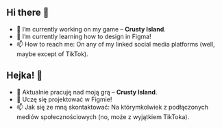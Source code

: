 ## Hi there 👋
- 🔭 I’m currently working on my game – **Crusty Island**.
- 🌱 I’m currently learning how to design in Figma!
- 📫 How to reach me: On any of my linked social media platforms (well, maybe except of TikTok).

## Hejka! 👋
- 🔭 Aktualnie pracuję nad moją grą – **Crusty Island**.
- 🌱 Uczę się projektować w Figmie!
- 📫 Jak się ze mną skontaktować: Na którymkolwiek z podłączonych mediów społecznościowych (no, może z wyjątkiem TikToka).
